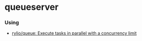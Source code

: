 queueserver
===========
### Using
- [rylio/queue: Execute tasks in parallel with a concurrency limit](https://github.com/rylio/queue)
